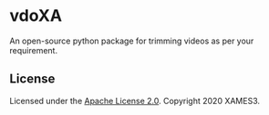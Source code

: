 # vdoXA

An open-source python package for trimming videos as per your requirement.

## License
Licensed under the [Apache License 2.0](https://github.com/xames3/vdoxa/blob/master/LICENSE). Copyright 2020 XAMES3.
